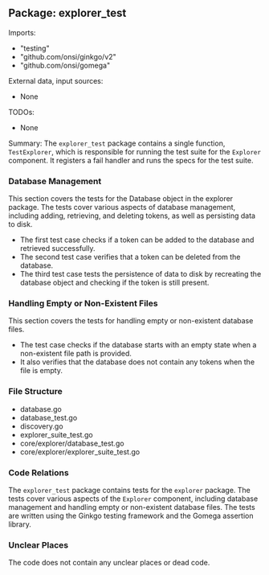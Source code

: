 ## Package: explorer_test

Imports:
- "testing"
- "github.com/onsi/ginkgo/v2"
- "github.com/onsi/gomega"

External data, input sources:
- None

TODOs:
- None

Summary:
The `explorer_test` package contains a single function, `TestExplorer`, which is responsible for running the test suite for the `Explorer` component. It registers a fail handler and runs the specs for the test suite.

### Database Management

This section covers the tests for the Database object in the explorer package. The tests cover various aspects of database management, including adding, retrieving, and deleting tokens, as well as persisting data to disk.

- The first test case checks if a token can be added to the database and retrieved successfully.
- The second test case verifies that a token can be deleted from the database.
- The third test case tests the persistence of data to disk by recreating the database object and checking if the token is still present.

### Handling Empty or Non-Existent Files

This section covers the tests for handling empty or non-existent database files.

- The test case checks if the database starts with an empty state when a non-existent file path is provided.
- It also verifies that the database does not contain any tokens when the file is empty.

### File Structure

- database.go
- database_test.go
- discovery.go
- explorer_suite_test.go
- core/explorer/database_test.go
- core/explorer/explorer_suite_test.go

### Code Relations

The `explorer_test` package contains tests for the `explorer` package. The tests cover various aspects of the `Explorer` component, including database management and handling empty or non-existent database files. The tests are written using the Ginkgo testing framework and the Gomega assertion library.

### Unclear Places

The code does not contain any unclear places or dead code.